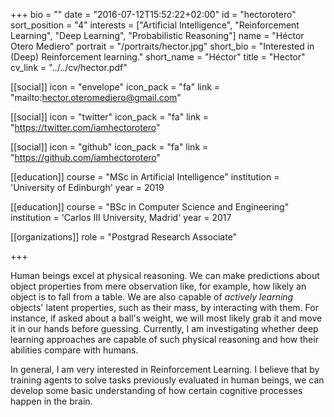 +++
bio = ""
date = "2016-07-12T15:52:22+02:00"
id = "hectorotero"
sort_position = "4"
interests = ["Artificial Intelligence", "Reinforcement Learning", "Deep Learning", "Probabilistic Reasoning"]
name = "Héctor Otero Mediero"
portrait = "/portraits/hector.jpg"
short_bio = "Interested in (Deep) Reinforcement learning."
short_name = "Héctor"
title = "Hector"
cv_link = "../../cv/hector.pdf"

[[social]]
    icon = "envelope"
    icon_pack = "fa"
    link = "mailto:hector.oteromediero@gmail.com"

[[social]]
    icon = "twitter"
    icon_pack = "fa"
    link = "https://twitter.com/iamhectorotero"

[[social]]
    icon = "github"
    icon_pack = "fa"
    link = "https://github.com/iamhectorotero"

[[education]]
    course = "MSc in Artificial Intelligence"
    institution = 'University of Edinburgh'
    year = 2019

[[education]]
    course = "BSc in Computer Science and Engineering"
    institution = 'Carlos III University, Madrid'
    year = 2017

[[organizations]]
    role = "Postgrad Research Associate"

+++

Human beings excel at physical reasoning. We can make predictions about object properties from mere observation like, for example, how likely an object is to fall from a table. We are also capable of *actively learning* objects' latent properties, such as their mass, by interacting with them. For instance, if asked about a ball's weight, we will most likely grab it and move it in our hands before guessing. Currently, I am investigating whether deep learning approaches are capable of such physical reasoning and how their abilities compare with humans. 

In general, I am very interested in Reinforcement Learning. I believe that by training agents to solve tasks previously evaluated in human beings, we can develop some basic understanding of how certain cognitive processes happen in the brain.



